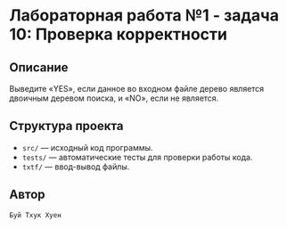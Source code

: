 # Лабораторная работа №1 - задача 10: Проверка корректности

## Описание
Выведите «YES», если данное во входном файле дерево является двоичным деревом поиска, и «NO», если не является.

## Структура проекта
- `src/` — исходный код программы.
- `tests/` — автоматические тесты для проверки работы кода.
- `txtf/` — ввод-вывод файлы.

## Автор
    Буй Тхук Хуен